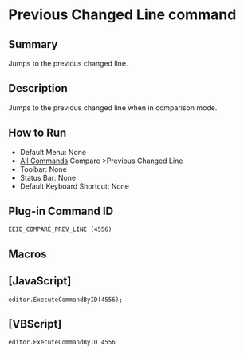 # Previous Changed Line command

## Summary

Jumps to the previous changed line.

## Description

Jumps to the previous changed line when in comparison mode.

## How to Run

- Default Menu: None
- [All Commands](../tools/all_commands):Compare \>Previous Changed Line
- Toolbar: None
- Status Bar: None
- Default Keyboard Shortcut: None

## Plug-in Command ID

```
EEID_COMPARE_PREV_LINE (4556)```

## Macros

## \[JavaScript\]

```
editor.ExecuteCommandByID(4556);
```

## \[VBScript\]

```
editor.ExecuteCommandByID 4556
```
